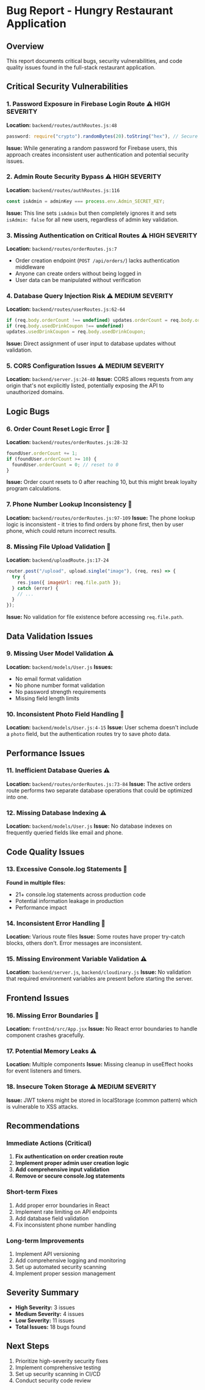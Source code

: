 # Bug Report - Hungry Restaurant Application

## Overview
This report documents critical bugs, security vulnerabilities, and code quality issues found in the full-stack restaurant application.

## Critical Security Vulnerabilities

### 1. **Password Exposure in Firebase Login Route** ⚠️ **HIGH SEVERITY**
**Location:** `backend/routes/authRoutes.js:48`
```javascript
password: require("crypto").randomBytes(20).toString("hex"), // Secure random password
```
**Issue:** While generating a random password for Firebase users, this approach creates inconsistent user authentication and potential security issues.

### 2. **Admin Route Security Bypass** ⚠️ **HIGH SEVERITY**
**Location:** `backend/routes/authRoutes.js:116`
```javascript
const isAdmin = adminKey === process.env.Admin_SECRET_KEY;
```
**Issue:** This line sets `isAdmin` but then completely ignores it and sets `isAdmin: false` for all new users, regardless of admin key validation.

### 3. **Missing Authentication on Critical Routes** ⚠️ **HIGH SEVERITY**
**Location:** `backend/routes/orderRoutes.js:7`
- Order creation endpoint (`POST /api/orders/`) lacks authentication middleware
- Anyone can create orders without being logged in
- User data can be manipulated without verification

### 4. **Database Query Injection Risk** ⚠️ **MEDIUM SEVERITY**
**Location:** `backend/routes/userRoutes.js:62-64`
```javascript
if (req.body.orderCount !== undefined) updates.orderCount = req.body.orderCount;
if (req.body.usedDrinkCoupon !== undefined)
updates.usedDrinkCoupon = req.body.usedDrinkCoupon;
```
**Issue:** Direct assignment of user input to database updates without validation.

### 5. **CORS Configuration Issues** ⚠️ **MEDIUM SEVERITY**
**Location:** `backend/server.js:24-40`
**Issue:** CORS allows requests from any origin that's not explicitly listed, potentially exposing the API to unauthorized domains.

## Logic Bugs

### 6. **Order Count Reset Logic Error** 🐛
**Location:** `backend/routes/orderRoutes.js:28-32`
```javascript
foundUser.orderCount += 1;
if (foundUser.orderCount >= 10) {
  foundUser.orderCount = 0; // reset to 0
}
```
**Issue:** Order count resets to 0 after reaching 10, but this might break loyalty program calculations.

### 7. **Phone Number Lookup Inconsistency** 🐛
**Location:** `backend/routes/orderRoutes.js:97-109`
**Issue:** The phone lookup logic is inconsistent - it tries to find orders by phone first, then by user phone, which could return incorrect results.

### 8. **Missing File Upload Validation** 🐛
**Location:** `backend/uploadRoute.js:17-24`
```javascript
router.post("/upload", upload.single("image"), (req, res) => {
  try {
    res.json({ imageUrl: req.file.path });
  } catch (error) {
    // ...
  }
});
```
**Issue:** No validation for file existence before accessing `req.file.path`.

## Data Validation Issues

### 9. **Missing User Model Validation** ⚠️
**Location:** `backend/models/User.js`
**Issues:**
- No email format validation
- No phone number format validation
- No password strength requirements
- Missing field length limits

### 10. **Inconsistent Photo Field Handling** 🐛
**Location:** `backend/models/User.js:4-15`
**Issue:** User schema doesn't include a `photo` field, but the authentication routes try to save photo data.

## Performance Issues

### 11. **Inefficient Database Queries** ⚠️
**Location:** `backend/routes/orderRoutes.js:73-84`
**Issue:** The active orders route performs two separate database operations that could be optimized into one.

### 12. **Missing Database Indexing** ⚠️
**Location:** `backend/models/User.js`
**Issue:** No database indexes on frequently queried fields like email and phone.

## Code Quality Issues

### 13. **Excessive Console.log Statements** 🧹
**Found in multiple files:**
- 21+ console.log statements across production code
- Potential information leakage in production
- Performance impact

### 14. **Inconsistent Error Handling** 🐛
**Location:** Various route files
**Issue:** Some routes have proper try-catch blocks, others don't. Error messages are inconsistent.

### 15. **Missing Environment Variable Validation** ⚠️
**Location:** `backend/server.js`, `backend/cloudinary.js`
**Issue:** No validation that required environment variables are present before starting the server.

## Frontend Issues

### 16. **Missing Error Boundaries** 🐛
**Location:** `frontEnd/src/App.jsx`
**Issue:** No React error boundaries to handle component crashes gracefully.

### 17. **Potential Memory Leaks** ⚠️
**Location:** Multiple components
**Issue:** Missing cleanup in useEffect hooks for event listeners and timers.

### 18. **Insecure Token Storage** ⚠️ **MEDIUM SEVERITY**
**Issue:** JWT tokens might be stored in localStorage (common pattern) which is vulnerable to XSS attacks.

## Recommendations

### Immediate Actions (Critical)
1. **Fix authentication on order creation route**
2. **Implement proper admin user creation logic**
3. **Add comprehensive input validation**
4. **Remove or secure console.log statements**

### Short-term Fixes
1. Add proper error boundaries in React
2. Implement rate limiting on API endpoints
3. Add database field validation
4. Fix inconsistent phone number handling

### Long-term Improvements
1. Implement API versioning
2. Add comprehensive logging and monitoring
3. Set up automated security scanning
4. Implement proper session management

## Severity Summary
- **High Severity:** 3 issues
- **Medium Severity:** 4 issues  
- **Low Severity:** 11 issues
- **Total Issues:** 18 bugs found

## Next Steps
1. Prioritize high-severity security fixes
2. Implement comprehensive testing
3. Set up security scanning in CI/CD
4. Conduct security code review